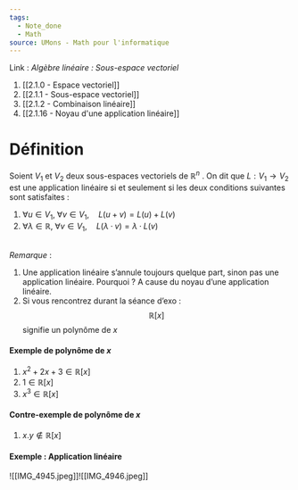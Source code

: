 ```yaml
---
tags:
  - Note_done
  - Math
source: UMons - Math pour l'informatique
---
```


Link :
_Algèbre linéaire : Sous-espace vectoriel_
1. [[2.1.0 - Espace vectoriel]]
2. [[2.1.1 - Sous-espace vectoriel]]
3. [[2.1.2 - Combinaison linéaire]]
4. [[2.1.16 - Noyau d'une application linéaire]]

# Définition
Soient $V_1$ et $V_2$ deux sous-espaces vectoriels de $\mathbb{R}^n$ . 
On dit que $L : V_1 → V_2$ est une application linéaire si et seulement si les deux conditions suivantes sont satisfaites :
1. $∀u ∈ V_1,\ ∀v ∈ V_1,\quad L(u + v) = L(u) + L(v)$
2. $∀λ ∈ \mathbb{R},\ ∀v ∈ V_1,\quad L(λ · v) = λ · L(v)$

\
_Remarque_ :
1. Une application linéaire s’annule toujours quelque part, sinon pas une application linéaire. Pourquoi ? A cause du noyau d’une application linéaire.
2. Si vous rencontrez durant la séance d’exo : $$\mathbb{R}[x]$$ signifie un polynôme de $x$ 

#### Exemple de polynôme de $x$
1. $x^2+2x+3\in\mathbb{R}[x]$ 
2. $1\in \mathbb{R}[x]$
3. $x^3\in\mathbb{R}[x]$

#### Contre-exemple de polynôme de $x$ 
1. $x.y\notin\mathbb{R}[x]$ 

#### Exemple : Application linéaire
![[IMG_4945.jpeg]]![[IMG_4946.jpeg]]